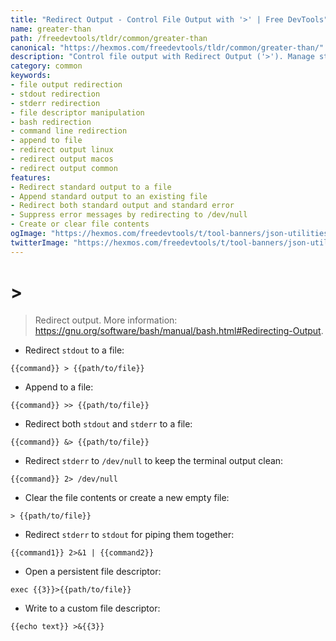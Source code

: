 ```yaml
---
title: "Redirect Output - Control File Output with '>' | Free DevTools"
name: greater-than
path: /freedevtools/tldr/common/greater-than
canonical: "https://hexmos.com/freedevtools/tldr/common/greater-than/"
description: "Control file output with Redirect Output ('>'). Manage stdout, stderr, and file descriptors using the command line. Free online tool, no registration required."
category: common
keywords:
- file output redirection
- stdout redirection
- stderr redirection
- file descriptor manipulation
- bash redirection
- command line redirection
- append to file
- redirect output linux
- redirect output macos
- redirect output common
features:
- Redirect standard output to a file
- Append standard output to an existing file
- Redirect both standard output and standard error
- Suppress error messages by redirecting to /dev/null
- Create or clear file contents
ogImage: "https://hexmos.com/freedevtools/t/tool-banners/json-utilities-banner.png"
twitterImage: "https://hexmos.com/freedevtools/t/tool-banners/json-utilities-banner.png"
---
```


# >

> Redirect output.
> More information: <https://gnu.org/software/bash/manual/bash.html#Redirecting-Output>.

- Redirect `stdout` to a file:

`{{command}} > {{path/to/file}}`

- Append to a file:

`{{command}} >> {{path/to/file}}`

- Redirect both `stdout` and `stderr` to a file:

`{{command}} &> {{path/to/file}}`

- Redirect `stderr` to `/dev/null` to keep the terminal output clean:

`{{command}} 2> /dev/null`

- Clear the file contents or create a new empty file:

`> {{path/to/file}}`

- Redirect `stderr` to `stdout` for piping them together:

`{{command1}} 2>&1 | {{command2}}`

- Open a persistent file descriptor:

`exec {{3}}>{{path/to/file}}`

- Write to a custom file descriptor:

`{{echo text}} >&{{3}}`
